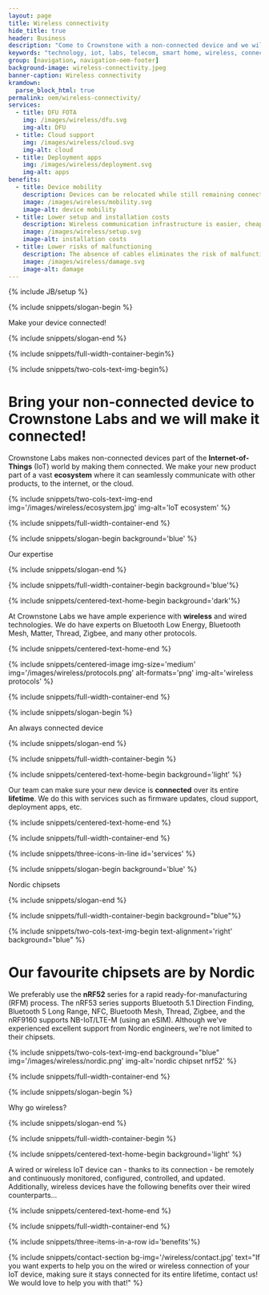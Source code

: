 ```yaml
---
layout: page
title: Wireless connectivity
hide_title: true
header: Business
description: "Come to Crownstone with a non-connected device and we will make it connected!"
keywords: "technology, iot, labs, telecom, smart home, wireless, connectivity"
group: [navigation, navigation-oem-footer]
background-image: wireless-connectivity.jpeg
banner-caption: Wireless connectivity
kramdown:
  parse_block_html: true
permalink: oem/wireless-connectivity/
services:
  - title: DFU FOTA
    img: /images/wireless/dfu.svg
    img-alt: DFU 
  - title: Cloud support
    img: /images/wireless/cloud.svg
    img-alt: cloud
  - title: Deployment apps
    img: /images/wireless/deployment.svg
    img-alt: apps
benefits:
  - title: Device mobility
    description: Devices can be relocated while still remaining connected
    image: /images/wireless/mobility.svg
    image-alt: device mobility
  - title: Lower setup and installation costs
    description: Wireless communication infrastructure is easier, cheaper, and faster to install
    image: /images/wireless/setup.svg
    image-alt: installation costs
  - title: Lower risks of malfunctioning
    description: The absence of cables eliminates the risk of malfunction due to cable damage   
    image: /images/wireless/damage.svg
    image-alt: damage
---
```


{% include JB/setup %}



{% include snippets/slogan-begin %}

Make your device connected! 

{% include snippets/slogan-end %}


{% include snippets/full-width-container-begin%}

{% include snippets/two-cols-text-img-begin%}

# Bring your non-connected device to Crownstone Labs and we will make it connected!

Crownstone Labs makes non-connected devices part of the **Internet-of-Things** (IoT) world by making them connected. We make your new product part of a vast **ecosystem** where it can seamlessly communicate with other products, to the internet, or the cloud.

{% include snippets/two-cols-text-img-end img='/images/wireless/ecosystem.jpg' img-alt='IoT ecosystem' %}

{% include snippets/full-width-container-end %}



{% include snippets/slogan-begin background='blue' %}

Our expertise

{% include snippets/slogan-end %}


{% include snippets/full-width-container-begin background='blue'%}

{% include snippets/centered-text-home-begin background='dark'%}

At Crownstone Labs we have ample experience with **wireless** and wired technologies. We do have experts on Bluetooth Low Energy, Bluetooth Mesh, Matter, Thread, Zigbee, and many other protocols.

{% include snippets/centered-text-home-end %}

{% include snippets/centered-image img-size='medium' img='/images/wireless/protocols.png' alt-formats='png' img-alt='wireless protocols' %}

{% include snippets/full-width-container-end %}



{% include snippets/slogan-begin %}

An always connected device

{% include snippets/slogan-end %}

{% include snippets/full-width-container-begin %}

{% include snippets/centered-text-home-begin background='light' %}

Our team can make sure your new device is **connected** over its entire **lifetime**. We do this with services such as firmware updates, cloud support, deployment apps, etc. 

{% include snippets/centered-text-home-end %}

{% include snippets/full-width-container-end %}


{% include snippets/three-icons-in-line id='services' %}



{% include snippets/slogan-begin background='blue' %}

Nordic chipsets

{% include snippets/slogan-end %}


{% include snippets/full-width-container-begin background="blue"%}

{% include snippets/two-cols-text-img-begin text-alignment='right' background="blue" %}

# Our favourite chipsets are by Nordic

We preferably use the **nRF52** series for a rapid ready-for-manufacturing (RFM) process. The nRF53 series supports Bluetooth 5.1 Direction Finding, Bluetooth 5 Long Range, NFC, Bluetooth Mesh, Thread, Zigbee, and the nRF9160 supports NB-IoT/LTE-M (using an eSIM). Although we've experienced excellent support from Nordic engineers, we're not limited to their chipsets.

{% include snippets/two-cols-text-img-end background="blue" img='/images/wireless/nordic.png' img-alt='nordic chipset nrf52' %}

{% include snippets/full-width-container-end %}



{% include snippets/slogan-begin %}

Why go wireless?

{% include snippets/slogan-end %}

{% include snippets/full-width-container-begin %}

{% include snippets/centered-text-home-begin background='light' %}

A wired or wireless IoT device can - thanks to its connection - be remotely and continuously monitored, configured, controlled, and updated. Additionally, wireless devices have the following benefits over their wired counterparts...

{% include snippets/centered-text-home-end %}

{% include snippets/full-width-container-end %}


{% include snippets/three-items-in-a-row id='benefits'%}


{% include snippets/contact-section bg-img='/wireless/contact.jpg' text="If you want experts to help you on the wired or wireless connection of your IoT device, making sure it stays connected for its entire lifetime, contact us! We would love to help you with that!" %}
